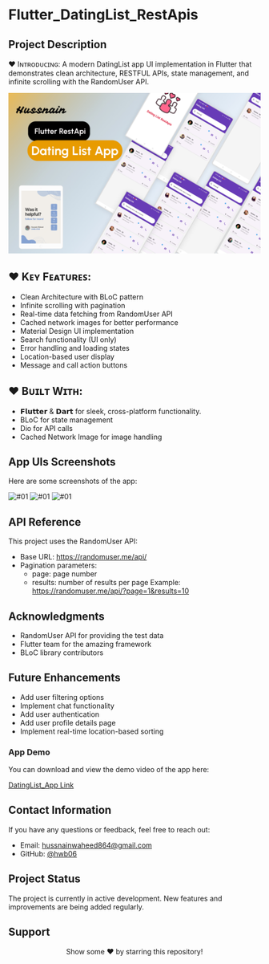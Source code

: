 # Flutter_DatingList_RestApis

## **Project Description**

♥ Iɴᴛʀᴏᴅᴜᴄɪɴɢ: A modern DatingList app UI implementation in Flutter that demonstrates clean architecture, RESTFUL APIs, state management, and infinite scrolling with the 
  RandomUser API.
  
  ![App Cover](https://github.com/hwb06/Flutter_DatingList_RestApis/blob/main/assets/Project%20Showcase/DatingList%20Mockup.jpg)

  ## ♥ **Kᴇʏ Fᴇᴀᴛᴜʀᴇꜱ**:
  - Clean Architecture with BLoC pattern
  - Infinite scrolling with pagination
  - Real-time data fetching from RandomUser API
  - Cached network images for better performance
  - Material Design UI implementation
  - Search functionality (UI only)
  - Error handling and loading states
  - Location-based user display
  - Message and call action buttons

 ## ♥ **Bᴜɪʟᴛ Wɪᴛʜ**:
  - 𝗙𝗹𝘂𝘁𝘁𝗲𝗿 & 𝗗𝗮𝗿𝘁 for sleek, cross-platform functionality.
  - BLoC for state management
  - Dio for API calls
  - Cached Network Image for image handling

## **App UIs Screenshots**
Here are some screenshots of the app:

![#01](https://github.com/hwb06/Flutter_DatingList_RestApis/blob/main/assets/Project%20Showcase/01.png) 
![#01](https://github.com/hwb06/Flutter_DatingList_RestApis/blob/main/assets/Project%20Showcase/02.png) 
![#01](https://github.com/hwb06/Flutter_DatingList_RestApis/blob/main/assets/Project%20Showcase/03.png) 

## **API Reference**
This project uses the RandomUser API:
- Base URL: https://randomuser.me/api/
- Pagination parameters:
    - page: page number
    - results: number of results per page
Example: https://randomuser.me/api/?page=1&results=10

## **Acknowledgments**
 - RandomUser API for providing the test data
 - Flutter team for the amazing framework
 - BLoC library contributors

## **Future Enhancements**
  - Add user filtering options
  - Implement chat functionality
  - Add user authentication
  - Add user profile details page
  - Implement real-time location-based sorting

### **App Demo**
You can download and view the demo video of the app here:

[DatingList_App Link](https://www.dropbox.com/scl/fi/fovznz6lwvnxkgh1cyswi/App-Demo.mp4?rlkey=uyva7uuz9uut2jk9ua6n6lp0d&st=g4wq3gs6&dl=0)

## **Contact Information**
If you have any questions or feedback, feel free to reach out:

- Email: hussnainwaheed864@gmail.com
- GitHub: [@hwb06](https://github.com/hwb06)

## **Project Status**
The project is currently in active development. New features and improvements are being added regularly.

## **Support**
<div align="center">
Show some ❤️ by starring this repository!
</div>

